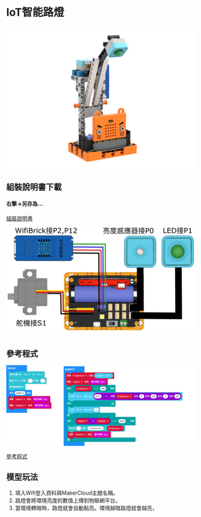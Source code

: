 # IoT智能路燈

![](./images/iot_streetlamp.png)

## 組裝說明書下載

#### 右擊->另存為...

[組裝說明書](./images/streetlamp.pdf)

![](./images/lamp_wire.png)

## 參考程式

![](./images/lamp_code.png)

[參考程式](https://makecode.microbit.org/_F629j8DTKAe0)

## 模型玩法

1. 填入Wifi登入資料與MakerCloud主題名稱。
2. 路燈會將環境亮度的數值上傳到物聯網平台。
3. 當環境轉暗時，路燈就會自動點亮。環境越暗路燈就會越亮，